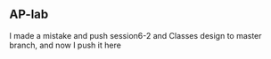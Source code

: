 ## AP-lab
I made a mistake and push session6-2 and Classes design to master branch, and now I push it here
